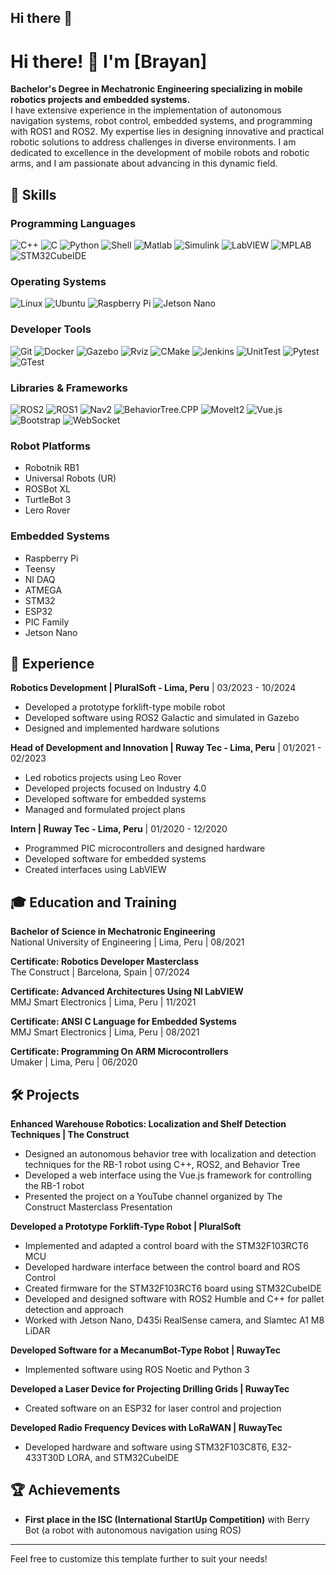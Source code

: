 ## Hi there 👋

# Hi there! 👋 I'm [Brayan]

**Bachelor's Degree in Mechatronic Engineering specializing in mobile robotics projects and embedded systems.**  
I have extensive experience in the implementation of autonomous navigation systems, robot control, embedded systems, and programming with ROS1 and ROS2. My expertise lies in designing innovative and practical robotic solutions to address challenges in diverse environments. I am dedicated to excellence in the development of mobile robots and robotic arms, and I am passionate about advancing in this dynamic field.

## 🚀 Skills

### Programming Languages
![C++](https://img.shields.io/badge/C++-00599C?style=for-the-badge&logo=cplusplus&logoColor=white)
![C](https://img.shields.io/badge/C-00599C?style=for-the-badge&logo=c&logoColor=white)
![Python](https://img.shields.io/badge/Python-3776AB?style=for-the-badge&logo=python&logoColor=white)
![Shell](https://img.shields.io/badge/Shell-4EAA25?style=for-the-badge&logo=gnu-bash&logoColor=white)
![Matlab](https://img.shields.io/badge/Matlab-0076A8?style=for-the-badge&logo=mathworks&logoColor=white)
![Simulink](https://img.shields.io/badge/Simulink-FF8C00?style=for-the-badge&logo=mathworks&logoColor=white)
![LabVIEW](https://img.shields.io/badge/LabVIEW-FFDB00?style=for-the-badge&logo=national-instruments&logoColor=white)
![MPLAB](https://img.shields.io/badge/MPLAB-007ACC?style=for-the-badge&logo=microchip&logoColor=white)
![STM32CubeIDE](https://img.shields.io/badge/STM32CubeIDE-03234B?style=for-the-badge&logo=stmicroelectronics&logoColor=white)

### Operating Systems
![Linux](https://img.shields.io/badge/Linux-FCC624?style=for-the-badge&logo=linux&logoColor=black)
![Ubuntu](https://img.shields.io/badge/Ubuntu-E95420?style=for-the-badge&logo=ubuntu&logoColor=white)
![Raspberry Pi](https://img.shields.io/badge/Raspberry_Pi-A22846?style=for-the-badge&logo=raspberry-pi&logoColor=white)
![Jetson Nano](https://img.shields.io/badge/Jetson_Nano-76B900?style=for-the-badge&logo=nvidia&logoColor=white)

### Developer Tools
![Git](https://img.shields.io/badge/Git-F05032?style=for-the-badge&logo=git&logoColor=white)
![Docker](https://img.shields.io/badge/Docker-2496ED?style=for-the-badge&logo=docker&logoColor=white)
![Gazebo](https://img.shields.io/badge/Gazebo-FFC107?style=for-the-badge&logo=gazebo&logoColor=black)
![Rviz](https://img.shields.io/badge/Rviz-2088FF?style=for-the-badge&logo=ros&logoColor=white)
![CMake](https://img.shields.io/badge/CMake-064F8C?style=for-the-badge&logo=cmake&logoColor=white)
![Jenkins](https://img.shields.io/badge/Jenkins-D24939?style=for-the-badge&logo=jenkins&logoColor=white)
![UnitTest](https://img.shields.io/badge/UnitTest-6DB33F?style=for-the-badge&logo=unittest&logoColor=white)
![Pytest](https://img.shields.io/badge/Pytest-3776AB?style=for-the-badge&logo=python&logoColor=white)
![GTest](https://img.shields.io/badge/GTest-4285F4?style=for-the-badge&logo=google&logoColor=white)

### Libraries & Frameworks
![ROS2](https://img.shields.io/badge/ROS2-22314E?style=for-the-badge&logo=ros&logoColor=white)
![ROS1](https://img.shields.io/badge/ROS1-22314E?style=for-the-badge&logo=ros&logoColor=white)
![Nav2](https://img.shields.io/badge/Nav2-22314E?style=for-the-badge&logo=ros&logoColor=white)
![BehaviorTree.CPP](https://img.shields.io/badge/BehaviorTree.CPP-000000?style=for-the-badge&logo=cplusplus&logoColor=white)
![MoveIt2](https://img.shields.io/badge/MoveIt2-000000?style=for-the-badge&logo=ros&logoColor=white)
![Vue.js](https://img.shields.io/badge/Vue.js-4FC08D?style=for-the-badge&logo=vue-dot-js&logoColor=white)
![Bootstrap](https://img.shields.io/badge/Bootstrap-7952B3?style=for-the-badge&logo=bootstrap&logoColor=white)
![WebSocket](https://img.shields.io/badge/WebSocket-008000?style=for-the-badge&logo=websocket&logoColor=white)

### Robot Platforms
- Robotnik RB1
- Universal Robots (UR)
- ROSBot XL
- TurtleBot 3
- Lero Rover

### Embedded Systems
- Raspberry Pi
- Teensy
- NI DAQ
- ATMEGA
- STM32
- ESP32
- PIC Family
- Jetson Nano

## 💼 Experience

**Robotics Development | PluralSoft - Lima, Peru** | 03/2023 - 10/2024  
- Developed a prototype forklift-type mobile robot
- Developed software using ROS2 Galactic and simulated in Gazebo
- Designed and implemented hardware solutions

**Head of Development and Innovation | Ruway Tec - Lima, Peru** | 01/2021 - 02/2023  
- Led robotics projects using Leo Rover
- Developed projects focused on Industry 4.0
- Developed software for embedded systems
- Managed and formulated project plans

**Intern | Ruway Tec - Lima, Peru** | 01/2020 - 12/2020  
- Programmed PIC microcontrollers and designed hardware
- Developed software for embedded systems
- Created interfaces using LabVIEW

## 🎓 Education and Training

**Bachelor of Science in Mechatronic Engineering**  
National University of Engineering | Lima, Peru | 08/2021

**Certificate: Robotics Developer Masterclass**  
The Construct | Barcelona, Spain | 07/2024

**Certificate: Advanced Architectures Using NI LabVIEW**  
MMJ Smart Electronics | Lima, Peru | 11/2021

**Certificate: ANSI C Language for Embedded Systems**  
MMJ Smart Electronics | Lima, Peru | 08/2021

**Certificate: Programming On ARM Microcontrollers**  
Umaker | Lima, Peru | 06/2020

## 🛠️ Projects

**Enhanced Warehouse Robotics: Localization and Shelf Detection Techniques | The Construct**  
- Designed an autonomous behavior tree with localization and detection techniques for the RB-1 robot using C++, ROS2, and Behavior Tree
- Developed a web interface using the Vue.js framework for controlling the RB-1 robot
- Presented the project on a YouTube channel organized by The Construct Masterclass Presentation

**Developed a Prototype Forklift-Type Robot | PluralSoft**  
- Implemented and adapted a control board with the STM32F103RCT6 MCU
- Developed hardware interface between the control board and ROS Control
- Created firmware for the STM32F103RCT6 board using STM32CubeIDE
- Developed and designed software with ROS2 Humble and C++ for pallet detection and approach
- Worked with Jetson Nano, D435i RealSense camera, and Slamtec A1 M8 LiDAR

**Developed Software for a MecanumBot-Type Robot | RuwayTec**  
- Implemented software using ROS Noetic and Python 3

**Developed a Laser Device for Projecting Drilling Grids | RuwayTec**  
- Created software on an ESP32 for laser control and projection

**Developed Radio Frequency Devices with LoRaWAN | RuwayTec**  
- Developed hardware and software using STM32F103C8T6, E32-433T30D LORA, and STM32CubeIDE

## 🏆 Achievements

- **First place in the ISC (International StartUp Competition)** with Berry Bot (a robot with autonomous navigation using ROS)

---

Feel free to customize this template further to suit your needs!


